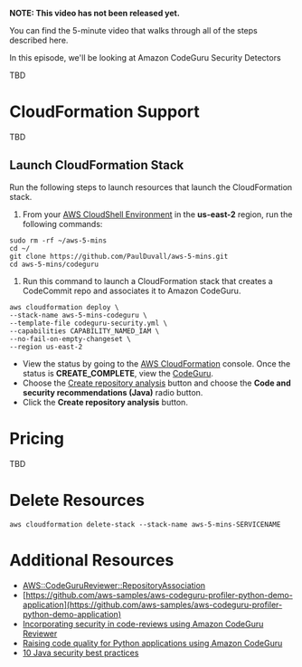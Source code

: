 **NOTE: This video has not been released yet.**

You can find the 5-minute video that walks through all of the steps described here. 

In this episode, we'll be looking at Amazon CodeGuru Security Detectors

TBD


# CloudFormation Support
TBD


## Launch CloudFormation Stack

Run the following steps to launch resources that launch the CloudFormation stack.

1. From your [AWS CloudShell Environment](https://us-east-2.console.aws.amazon.com/cloudshell/home?region=us-east-2#) in the **us-east-2** region, run the following commands: 
```
sudo rm -rf ~/aws-5-mins
cd ~/
git clone https://github.com/PaulDuvall/aws-5-mins.git
cd aws-5-mins/codeguru
```

1. Run this command to launch a CloudFormation stack that creates a CodeCommit repo and associates it to Amazon CodeGuru.

```
aws cloudformation deploy \
--stack-name aws-5-mins-codeguru \
--template-file codeguru-security.yml \
--capabilities CAPABILITY_NAMED_IAM \
--no-fail-on-empty-changeset \
--region us-east-2
```

* View the status by going to the [AWS CloudFormation](https://console.aws.amazon.com/cloudformation/home?region=us-east-2#) console. Once the status is **CREATE_COMPLETE**, view the [CodeGuru](https://us-east-2.console.aws.amazon.com/codeguru/reviewer/?region=us-east-2#/associations).
* Choose the [Create repository analysis](https://us-east-2.console.aws.amazon.com/codeguru/reviewer/?region=us-east-2#/codereviews/create) button and choose the **Code and security recommendations (Java)** radio button. 
* Click the **Create repository analysis** button.

# Pricing
TBD

# Delete Resources

```
aws cloudformation delete-stack --stack-name aws-5-mins-SERVICENAME
```

# Additional Resources

* [AWS::CodeGuruReviewer::RepositoryAssociation](https://docs.aws.amazon.com/AWSCloudFormation/latest/UserGuide/aws-resource-codegurureviewer-repositoryassociation.html)
* [https://github.com/aws-samples/aws-codeguru-profiler-python-demo-application](https://github.com/aws-samples/aws-codeguru-profiler-python-demo-application)
* [Incorporating security in code-reviews using Amazon CodeGuru Reviewer](https://aws.amazon.com/blogs/devops/incorporating-security-in-code-reviews-using-amazon-codeguru-reviewer)
* [Raising code quality for Python applications using Amazon CodeGuru](https://aws.amazon.com/blogs/devops/raising-code-quality-for-python-applications-using-amazon-codeguru/)
* [10 Java security best practices](https://snyk.io/blog/10-java-security-best-practices/)